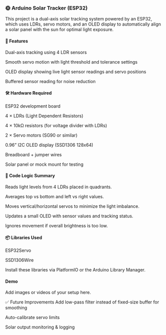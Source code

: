 ### 🌞 Arduino Solar Tracker (ESP32)
This project is a dual-axis solar tracking system powered by an ESP32, which uses LDRs, servo motors, and an OLED display to automatically align a solar panel with the sun for optimal light exposure.

#### 🔧 Features
Dual-axis tracking using 4 LDR sensors

Smooth servo motion with light threshold and tolerance settings

OLED display showing live light sensor readings and servo positions

Buffered sensor reading for noise reduction

#### 🛠 Hardware Required
ESP32 development board

4 × LDRs (Light Dependent Resistors)

4 × 10kΩ resistors (for voltage divider with LDRs)

2 × Servo motors (SG90 or similar)

0.96” I2C OLED display (SSD1306 128x64)

Breadboard + jumper wires

Solar panel or mock mount for testing

#### 🧠 Code Logic Summary
Reads light levels from 4 LDRs placed in quadrants.

Averages top vs bottom and left vs right values.

Moves vertical/horizontal servos to minimize the light imbalance.

Updates a small OLED with sensor values and tracking status.

Ignores movement if overall brightness is too low.

#### 📦 Libraries Used
ESP32Servo

SSD1306Wire

Install these libraries via PlatformIO or the Arduino Library Manager.

#### Demo
Add images or videos of your setup here.

✅ Future Improvements
Add low-pass filter instead of fixed-size buffer for smoothing

Auto-calibrate servo limits

Solar output monitoring & logging

